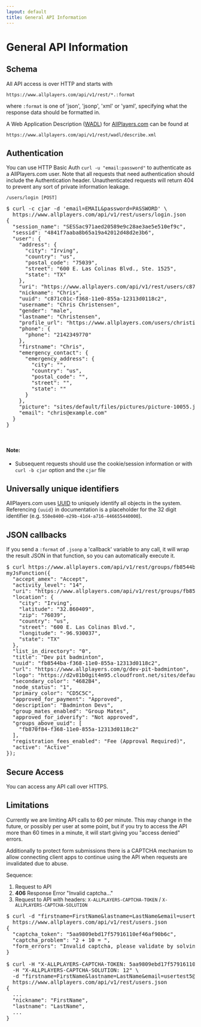 ```yaml
---
layout: default
title: General API Information
---
```


# General API Information #

## Schema ##

All API access is over HTTP and starts with

    https://www.allplayers.com/api/v1/rest/*.:format

where `:format` is one of 'json', 'jsonp', 'xml' or 'yaml', specifying what the
response data should be formatted in.

A Web Application Description ([WADL](http://www.w3.org/Submission/wadl/)) for [AllPlayers.com](https://www.allplayers.com/api/v1/rest/wadl/describe.xml) can be found at

    https://www.allplayers.com/api/v1/rest/wadl/describe.xml

## Authentication ##

You can use HTTP Basic Auth `curl -u "email:password"` to authenticate as a AllPlayers.com user. Note that all requests that need authentication should include the Authentication header.  Unauthenticated requests will return 404 to prevent any sort of private information leakage.


    /users/login [POST]

<pre class="terminal">
$ curl -c cjar -d 'email=EMAIL&password=PASSWORD' \
  https://www.allplayers.com/api/v1/rest/users/login.json
{
  "session_name": "SESSac971aed20589e9c28ae3ae5e510ef9c",
  "sessid": "4841f7aaba8b65a19a42012d48d2e3b6",
  "user": {
    "address": {
      "city": "Irving",
      "country": "us",
      "postal_code": "75039",
      "street": "600 E. Las Colinas Blvd., Ste. 1525",
      "state": "TX"
    },
    "uri": "https://www.allplayers.com/api/v1/rest/users/c871c01c-f368-11e0-855a-12313d0118c2",
    "nickname": "Chris",
    "uuid": "c871c01c-f368-11e0-855a-12313d0118c2",
    "username": "Chris Christensen",
    "gender": "male",
    "lastname": "Christensen",
    "profile_url": "https://www.allplayers.com/users/christianchristensen",
    "phone": {
      "phone": "2142349770"
    },
    "firstname": "Chris",
    "emergency_contact": {
      "emergency_address": {
        "city": "",
        "country": "us",
        "postal_code": "",
        "street": "",
        "state": ""
      }
    },
    "picture": "sites/default/files/pictures/picture-10055.jpg",
    "email": "chris@example.com"
  }
}
</pre>
<br /> <!-- HACK -->
#### Note:
*  Subsequent requests should use the cookie/session information or with `curl -b cjar` option and the `cjar` file


## Universally unique identifiers ##

AllPlayers.com uses [UUID](http://en.wikipedia.org/wiki/Universally_unique_identifier) to uniquely identify all objects in the system. Referencing `{uuid}` in documentation is a placeholder for the 32 digit identifier (e.g. `550e8400-e29b-41d4-a716-446655440000`).

## JSON callbacks ##

If you send a `:format` of `.jsonp` a 'callback' variable to any call, it will wrap the result JSON in that function, so you can automatically execute it.

<pre class="terminal">
$ curl https://www.allplayers.com/api/v1/rest/groups/fb8544ba-f368-11e0-855a-12313d0118c2.jsonp?callback=myJsFunction
myJsFunction({
  "accept_amex": "Accept",
  "activity_level": "14",
  "uri": "https://www.allplayers.com/api/v1/rest/groups/fb8544ba-f368-11e0-855a-12313d0118c2",
  "location": {
    "city": "Irving",
    "latitude": "32.860409",
    "zip": "76039",
    "country": "us",
    "street": "600 E. Las Colinas Blvd.",
    "longitude": "-96.930037",
    "state": "TX"
  },
  "list_in_directory": "0",
  "title": "Dev pit badminton",
  "uuid": "fb8544ba-f368-11e0-855a-12313d0118c2",
  "url": "https://www.allplayers.com/g/dev-pit-badminton",
  "logo": "https://d2v81b0git4m95.cloudfront.net/sites/default/files/imagecache/profile_small/group_content_logo/logo1.png",
  "secondary_color": "4682B4",
  "node_status": "1",
  "primary_color": "CD5C5C",
  "approved_for_payment": "Approved",
  "description": "Badminton Devs",
  "group_mates_enabled": "Group Mates",
  "approved_for_idverify": "Not approved",
  "groups_above_uuid": [
    "fb870f84-f368-11e0-855a-12313d0118c2"
  ],
  "registration_fees_enabled": "Fee (Approval Required)",
  "active": "Active"
});
</pre>

## Secure Access ##

You can access any API call over HTTPS.

## Limitations ##

Currently we are limiting API calls to 60 per minute.  This may change
in the future, or possibly per user at some point, but if you try to
access the API more than 60 times in a minute, it will start giving
you "access denied" errors.

Additionally to protect form submissions there is a CAPTCHA mechanism
to allow connecting client apps to continue using the API when
requests are invalidated due to abuse.

Sequence:

1. Request to API
2. **406** Response Error "Invalid captcha..."
3. Request to API with headers: `X-ALLPLAYERS-CAPTCHA-TOKEN` / `X-ALLPLAYERS-CAPTCHA-SOLUTION`

<pre class="terminal">
$ curl -d "firstname=FirstName&lastname=LastName&email=usertest5@..." \
  https://www.allplayers.com/api/v1/rest/users.json
{
  "captcha_token": "5aa9809ebd17f57916110ef46af90b6c",
  "captcha_problem": "2 + 10 = ",
  "form_errors": "Invalid captcha, please validate by solving math problem and sending solution, you will need to add x-allplayers-catpcha-token and x-allplayers-captcha-solution to the headers."
}

$ curl -H "X-ALLPLAYERS-CAPTCHA-TOKEN: 5aa9809ebd17f57916110ef46af90b6c" \
  -H "X-ALLPLAYERS-CAPTCHA-SOLUTION: 12" \
  -d "firstname=FirstName&lastname=LastName&email=usertest5@..." \
  https://www.allplayers.com/api/v1/rest/users.json
{
  ...
  "nickname": "FirstName",
  "lastname": "LastName",
  ...
}
</pre>
